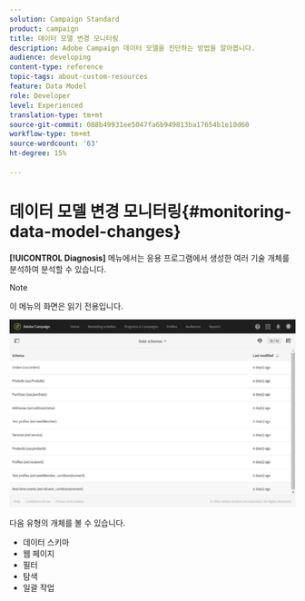```yaml
---
solution: Campaign Standard
product: campaign
title: 데이터 모델 변경 모니터링
description: Adobe Campaign 데이터 모델을 진단하는 방법을 알아봅니다.
audience: developing
content-type: reference
topic-tags: about-custom-resources
feature: Data Model
role: Developer
level: Experienced
translation-type: tm+mt
source-git-commit: 088b49931ee5047fa6b949813ba17654b1e10d60
workflow-type: tm+mt
source-wordcount: '63'
ht-degree: 15%

---
```



# 데이터 모델 변경 모니터링{#monitoring-data-model-changes}

**[!UICONTROL Diagnosis]** 메뉴에서는 응용 프로그램에서 생성한 여러 기술 개체를 분석하여 분석할 수 있습니다.

>[!NOTE]
>
>이 메뉴의 화면은 읽기 전용입니다.

![](assets/diagnostic.png)

다음 유형의 개체를 볼 수 있습니다.

* 데이터 스키마
* 웹 페이지
* 필터
* 탐색
* 일괄 작업


